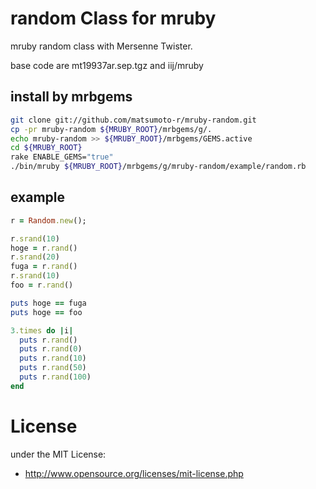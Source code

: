 # random Class for mruby
mruby random class with Mersenne Twister.

base code are  mt19937ar.sep.tgz and iij/mruby 

## install by mrbgems
```bash
git clone git://github.com/matsumoto-r/mruby-random.git
cp -pr mruby-random ${MRUBY_ROOT}/mrbgems/g/.
echo mruby-random >> ${MRUBY_ROOT}/mrbgems/GEMS.active
cd ${MRUBY_ROOT}
rake ENABLE_GEMS="true"
./bin/mruby ${MRUBY_ROOT}/mrbgems/g/mruby-random/example/random.rb
```

## example

```ruby
r = Random.new();

r.srand(10)
hoge = r.rand()
r.srand(20)
fuga = r.rand()
r.srand(10)
foo = r.rand()

puts hoge == fuga
puts hoge == foo

3.times do |i|
  puts r.rand()
  puts r.rand(0)
  puts r.rand(10)
  puts r.rand(50)
  puts r.rand(100)
end
```

# License
under the MIT License:

* http://www.opensource.org/licenses/mit-license.php


